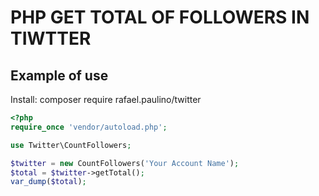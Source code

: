 # PHP GET TOTAL OF FOLLOWERS IN TIWTTER

## Example of use

Install: composer require rafael.paulino/twitter

```php
<?php
require_once 'vendor/autoload.php';

use Twitter\CountFollowers;

$twitter = new CountFollowers('Your Account Name');
$total = $twitter->getTotal();
var_dump($total);
```

